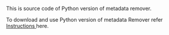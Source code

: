 This is source code of Python version of metadata remover.

To download and use Python version of metadata Remover refer [ Instructions ](https://github.com/Anish-M-code/Metadata-Remover/releases/tag/v1.2) here.
